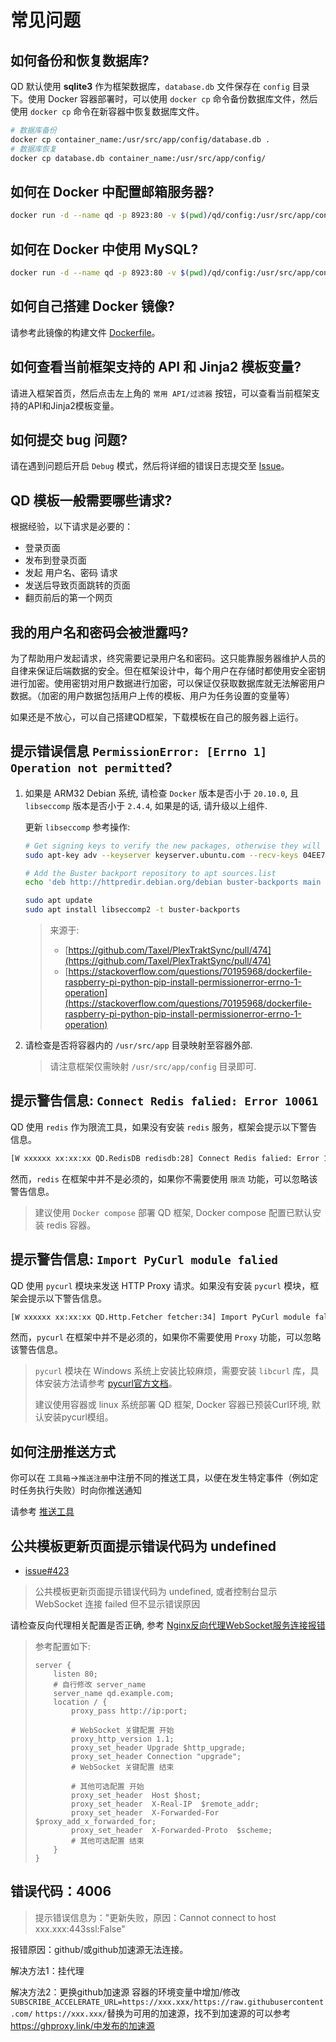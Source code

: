 # 常见问题

## 如何备份和恢复数据库?

QD 默认使用 **sqlite3** 作为框架数据库，`database.db` 文件保存在 `config` 目录下。使用 Docker 容器部署时，可以使用 `docker cp` 命令备份数据库文件，然后使用 `docker cp` 命令在新容器中恢复数据库文件。

```sh
# 数据库备份
docker cp container_name:/usr/src/app/config/database.db .
# 数据库恢复
docker cp database.db container_name:/usr/src/app/config/
```

## 如何在 Docker 中配置邮箱服务器?

```sh
docker run -d --name qd -p 8923:80 -v $(pwd)/qd/config:/usr/src/app/config --env MAIL_SMTP=STMP服务器 --env MAIL_PORT=邮箱服务器端口 --env MAIL_USER=用户名 --env MAIL_PASSWORD=密码  --env DOMAIN=域名 qdtoday/qd
```

## 如何在 Docker 中使用 MySQL?

```sh
docker run -d --name qd -p 8923:80 -v $(pwd)/qd/config:/usr/src/app/config --ENV DB_TYPE=mysql --ENV JAWSDB_MARIA_URL=mysql://用户名:密码@hostname:port/数据库名 qdtoday/qd
```

## 如何自己搭建 Docker 镜像?

请参考此镜像的构建文件 [Dockerfile](https://github.com/qd-today/qd/blob/master/Dockerfile)。

## 如何查看当前框架支持的 API 和 Jinja2 模板变量?

请进入框架首页，然后点击左上角的 `常用 API/过滤器` 按钮，可以查看当前框架支持的API和Jinja2模板变量。

## 如何提交 bug 问题?

请在遇到问题后开启 `Debug` 模式，然后将详细的错误日志提交至 [Issue](https://github.com/qd-today/qd/issues)。

## QD 模板一般需要哪些请求?

根据经验，以下请求是必要的：

- 登录页面
- 发布到登录页面
- 发起 用户名、密码 请求
- 发送后导致页面跳转的页面
- 翻页前后的第一个网页

## 我的用户名和密码会被泄露吗?

为了帮助用户发起请求，终究需要记录用户名和密码。这只能靠服务器维护人员的自律来保证后端数据的安全。但在框架设计中，每个用户在存储时都使用安全密钥进行加密。使用密钥对用户数据进行加密，可以保证仅获取数据库就无法解密用户数据。（加密的用户数据包括用户上传的模板、用户为任务设置的变量等）

如果还是不放心，可以自己搭建QD框架，下载模板在自己的服务器上运行。

## 提示错误信息 `PermissionError: [Errno 1] Operation not permitted`?

1. 如果是 ARM32 Debian 系统, 请检查 `Docker` 版本是否小于 `20.10.0`, 且 `libseccomp` 版本是否小于 `2.4.4`, 如果是的话, 请升级以上组件.

   更新 `libseccomp` 参考操作:

   ```sh
   # Get signing keys to verify the new packages, otherwise they will not install
   sudo apt-key adv --keyserver keyserver.ubuntu.com --recv-keys 04EE7237B7D453EC 648ACFD622F3D138

   # Add the Buster backport repository to apt sources.list
   echo 'deb http://httpredir.debian.org/debian buster-backports main contrib non-free' | sudo tee -a /etc/apt/sources.list.d/debian-backports.list

   sudo apt update
   sudo apt install libseccomp2 -t buster-backports
   ```

   > 来源于:
   >
   > - [https://github.com/Taxel/PlexTraktSync/pull/474](https://github.com/Taxel/PlexTraktSync/pull/474)
   > - [https://stackoverflow.com/questions/70195968/dockerfile-raspberry-pi-python-pip-install-permissionerror-errno-1-operation](https://stackoverflow.com/questions/70195968/dockerfile-raspberry-pi-python-pip-install-permissionerror-errno-1-operation)
   >
2. 请检查是否将容器内的 `/usr/src/app` 目录映射至容器外部.

   > 请注意框架仅需映射 `/usr/src/app/config` 目录即可.
   >

## 提示警告信息: `Connect Redis falied: Error 10061`

QD 使用 `redis` 作为限流工具，如果没有安装 `redis` 服务，框架会提示以下警告信息。

```sh
[W xxxxxx xx:xx:xx QD.RedisDB redisdb:28] Connect Redis falied: Error 10061 connecting to localhost:6379. 由于目标计算机积极拒绝，无法连接。
```

然而，`redis` 在框架中并不是必须的，如果你不需要使用 `限流` 功能，可以忽略该警告信息。

> 建议使用 `Docker compose` 部署 QD 框架, Docker compose 配置已默认安装 redis 容器。

## 提示警告信息: `Import PyCurl module falied`

QD 使用 `pycurl` 模块来发送 HTTP Proxy 请求。如果没有安装 `pycurl` 模块，框架会提示以下警告信息。

```sh
[W xxxxxx xx:xx:xx QD.Http.Fetcher fetcher:34] Import PyCurl module falied: No module named 'pycurl'
```

然而，`pycurl` 在框架中并不是必须的，如果你不需要使用 `Proxy` 功能，可以忽略该警告信息。

> `pycurl` 模块在 Windows 系统上安装比较麻烦，需要安装 `libcurl` 库，具体安装方法请参考 [pycurl官方文档](http://pycurl.io/docs/latest/install.html)。
>
> 建议使用容器或 linux 系统部署 QD 框架, Docker 容器已预装Curl环境, 默认安装pycurl模组。

## 如何注册推送方式

你可以在 `工具箱`->`推送注册`中注册不同的推送工具，以便在发生特定事件（例如定时任务执行失败）时向你推送通知

请参考 [推送工具](/zh_CN/toolbox/pusher)

## 公共模板更新页面提示错误代码为 undefined

- [issue#423](https://github.com/qd-today/qd/issues/423)

> 公共模板更新页面提示错误代码为 undefined, 或者控制台显示 WebSocket 连接 failed 但不显示错误原因

请检查反向代理相关配置是否正确, 参考 [Nginx反向代理WebSocket服务连接报错](https://blog.csdn.net/tiven_/article/details/126126442)

> 参考配置如下:
>
> ```Nginx
> server {
>     listen 80;
>     # 自行修改 server_name
>     server_name qd.example.com;
>     location / {
>         proxy_pass http://ip:port;
>
>         # WebSocket 关键配置 开始
>         proxy_http_version 1.1;
>         proxy_set_header Upgrade $http_upgrade;
>         proxy_set_header Connection "upgrade";
>         # WebSocket 关键配置 结束
>
>         # 其他可选配置 开始
>         proxy_set_header  Host $host;
>         proxy_set_header  X-Real-IP  $remote_addr;
>         proxy_set_header  X-Forwarded-For $proxy_add_x_forwarded_for;
>         proxy_set_header  X-Forwarded-Proto  $scheme;
>         # 其他可选配置 结束
>     }
> }
> ```

## 错误代码：4006
> 提示错误信息为："更新失败，原因：Cannot connect to host xxx.xxx:443ssl:False"

报错原因：github/或github加速源无法连接。

解决方法1：挂代理

解决方法2：更换github加速源
容器的环境变量中增加/修改`SUBSCRIBE_ACCELERATE_URL=https://xxx.xxx/https://raw.githubusercontent.com/`
`https://xxx.xxx/`替换为可用的加速源，找不到加速源的可以参考 https://ghproxy.link/中发布的加速源